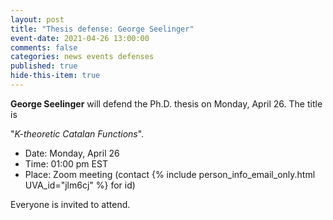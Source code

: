 ```yaml
---
layout: post
title: "Thesis defense: George Seelinger"
event-date: 2021-04-26 13:00:00
comments: false
categories: news events defenses
published: true
hide-this-item: true
---
```


**George Seelinger** will defend the Ph.D. thesis on Monday, April 26.
The title is

"_K-theoretic Catalan Functions_".

- Date: Monday, April 26
- Time: 01:00 pm EST
- Place: Zoom meeting (contact {% include person_info_email_only.html UVA_id="jlm6cj" %} for id)

Everyone is invited to attend.

